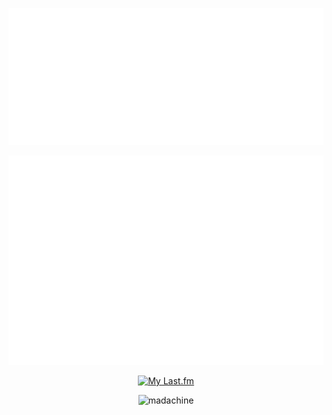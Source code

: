 <div align="center">

  ![](/general.svg)

![](/metrics.plugin.anilist.svg)

[![My Last.fm](https://lastfm-recently-played.vercel.app/api?user=madachine&count=1)](https://www.last.fm/user/madachine)

![madachine](https://count.getloli.com/get/@madachine?theme=rule34)
  
</div>
